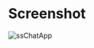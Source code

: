# Screenshot

![ssChatApp](https://github.com/anupomm/SelfChatApp-Practice-Project/assets/95094496/d04894a2-ca7a-49c6-8231-ffbec585280f)
